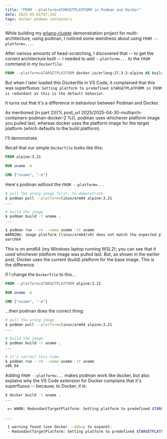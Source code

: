 ```yaml
---
title: "FROM --platform=$TARGETPLATFORM in Podman and Docker"
date: 2025-05-01T07:34Z
tags: docker podman containers
---
```


While building my [erlang-cluster](https://github.com/rlipscombe/erlang-cluster) demonstration project for
multi-architecture, using podman, I noticed some weirdness about using `FROM --platform=...`.

After various amounts of head-scratching, I discovered that -- to get the correct architecture built -- I needed to add
`--platform=...` to the `FROM` command in my `Dockerfile`:

```dockerfile
FROM --platform=$TARGETPLATFORM docker.io/erlang:27.3.3-alpine AS build
```

But when I later loaded this Dockerfile in VS Code, it complained that this was superfluous: `Setting platform to
predefined $TARGETPLATFORM in FROM is redundant as this is the default behavior`.

It turns out that it's a difference in behaviour between Podman and Docker.

As mentioned [in part 2]({% post_url 2025/2025-04-30-multiarch-containers-podman-docker-2 %}), podman uses whichever
platform image you pulled last, whereas docker uses the platform image for the target platform (which defaults to the
build platform).

I'll demonstrate.

Recall that our simple `Dockerfile` looks like this:

```dockerfile
FROM alpine:3.21

RUN uname -m

CMD ["uname", "-m"]
```

Here's podman without the `FROM --platform=...`

```sh
# pull the wrong image first, to demonstrate.
$ podman pull --platform=linux/arm64 alpine:3.21
...

# build the image
$ podman build -t uname .
...

$ podman run --rm --name uname -it uname
WARNING: image platform (linux/arm64/v8) does not match the expected platform (linux/amd64)
aarch64
```

This is on amd64 (my Windows laptop running WSL2); you can see that it used whichever platform image was pulled last.
But, as shown in the earlier post, Docker uses the current (build) platform for the base image. This is the difference.

If I change the `Dockerfile` to this...

```dockerfile
FROM --platform=$TARGETPLATFORM alpine:3.21

RUN uname -m

CMD ["uname", "-m"]
```

...then podman does the correct thing:


```sh
# pull the wrong image
$ podman pull --platform=linux/arm64 alpine:3.21
...

# build the image
$ podman build -t uname .
...

# it's correct this time.
$ podman run --rm --name uname -it uname
x86_64
```

Adding `FROM --platform=...` makes podman work like docker, but also explains why the VS Code extension for Docker
complains that it's superfluous -- because, to Docker, _it is_:

```sh
$ docker build -t uname .
...

 => WARN: RedundantTargetPlatform: Setting platform to predefined $TARGETPLATFORM in FROM is redundant as this is the default behavior (line 2)                                                                                                                     s

...

 1 warning found (use docker --debug to expand):
 - RedundantTargetPlatform: Setting platform to predefined $TARGETPLATFORM in FROM is redundant as this is the default behavior (line 2)
```
